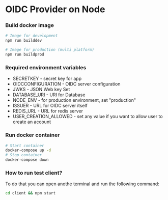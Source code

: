 # OIDC Provider on Node

### Build docker image

```bash
# Image for development
npm run builddev

# Image for production (multi platform)
npm run buildprod
```

### Required environment variables

- SECRETKEY - secret key for app
- OIDCCONFIGURATION - OIDC server configuration
- JWKS - JSON Web key Set
- DATABASE_URI - URI for Database
- NODE_ENV - for production environment, set "production"
- ISSUER - URL for OIDC server itself
- REDIS_URL - URL for redis server
- USER_CREATION_ALLOWED - set any value if you want to allow user to create an account

### Run docker container

```bash
# Start container
docker-compose up -d
# Stop container
docker-compose down
```

### How to run test client?

To do that you can open anothe terminal and run the following command:

```bash
cd client && npm start
```

